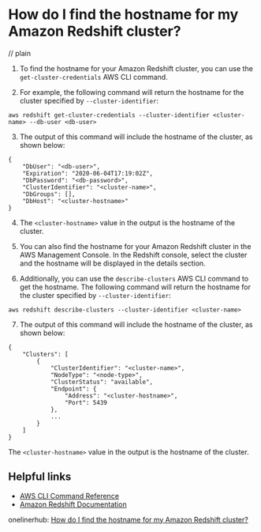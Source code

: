 # How do I find the hostname for my Amazon Redshift cluster?
// plain

1. To find the hostname for your Amazon Redshift cluster, you can use the `get-cluster-credentials` AWS CLI command.

2. For example, the following command will return the hostname for the cluster specified by `--cluster-identifier`:

```
aws redshift get-cluster-credentials --cluster-identifier <cluster-name> --db-user <db-user>
```

3. The output of this command will include the hostname of the cluster, as shown below:

```
{
    "DbUser": "<db-user>",
    "Expiration": "2020-06-04T17:19:02Z",
    "DbPassword": "<db-password>",
    "ClusterIdentifier": "<cluster-name>",
    "DbGroups": [],
    "DbHost": "<cluster-hostname>"
}
```

4. The `<cluster-hostname>` value in the output is the hostname of the cluster.

5. You can also find the hostname for your Amazon Redshift cluster in the AWS Management Console. In the Redshift console, select the cluster and the hostname will be displayed in the details section.

6. Additionally, you can use the `describe-clusters` AWS CLI command to get the hostname. The following command will return the hostname for the cluster specified by `--cluster-identifier`:

```
aws redshift describe-clusters --cluster-identifier <cluster-name>
```

7. The output of this command will include the hostname of the cluster, as shown below:

```
{
    "Clusters": [
        {
            "ClusterIdentifier": "<cluster-name>",
            "NodeType": "<node-type>",
            "ClusterStatus": "available",
            "Endpoint": {
                "Address": "<cluster-hostname>",
                "Port": 5439
            },
            ...
        }
    ]
}
```

The `<cluster-hostname>` value in the output is the hostname of the cluster.

## Helpful links
- [AWS CLI Command Reference](https://docs.aws.amazon.com/cli/latest/reference/)
- [Amazon Redshift Documentation](https://docs.aws.amazon.com/redshift/latest/mgmt/working-with-clusters.html)

onelinerhub: [How do I find the hostname for my Amazon Redshift cluster?](https://onelinerhub.com/amazon-redshift/how-do-i-find-the-hostname-for-my-amazon-redshift-cluster)